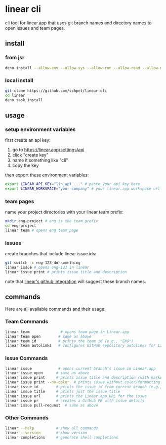 # linear cli

cli tool for linear.app that uses git branch names and directory names to open
issues and team pages.

## install

### from jsr

```bash
deno install --allow-env --allow-sys --allow-run --allow-read --allow-net -g -n linear jsr:@schpet/linear-cli
```

### local install

```bash
git clone https://github.com/schpet/linear-cli
cd linear
deno task install
```

## usage

### setup environment variables

first create an api key:

1. go to https://linear.app/settings/api
2. click "create key"
3. name it something like "cli"
4. copy the key

then export these environment variables:

```bash
export LINEAR_API_KEY="lin_api_..." # paste your api key here
export LINEAR_WORKSPACE="your-company" # your linear.app workspace url slug
```

### team pages

name your project directories with your linear team prefix:

```bash
mkdir eng-project # eng is the team prefix
cd eng-project
linear team # opens eng team page
```

### issues

create branches that include linear issue ids:

```bash
git switch -c eng-123-do-something
linear issue # opens eng-123 in linear
linear issue print # prints issue title and description
```

note that
[linear's github integration](https://linear.app/docs/github#branch-format) will
suggest these branch names.

## commands

Here are all available commands and their usage:

### Team Commands

```bash
linear team              # opens team page in Linear.app
linear team open        # same as above
linear team id          # prints the team id (e.g., "ENG")
linear team autolinks   # configures GitHub repository autolinks for Linear issues
```

### Issue Commands

```bash
linear issue            # opens current branch's issue in Linear.app
linear issue open      # same as above
linear issue print     # prints issue title and description (with markdown formatting)
linear issue print --no-color  # prints issue without color/formatting
linear issue id        # prints the issue id from current branch (e.g., "ENG-123")
linear issue title     # prints just the issue title
linear issue url       # prints the Linear.app URL for the issue
linear issue pr        # creates a GitHub PR with issue details
linear issue pull-request  # same as above
```

### Other Commands

```bash
linear --help          # show all commands
linear --version       # show version
linear completions     # generate shell completions
```
